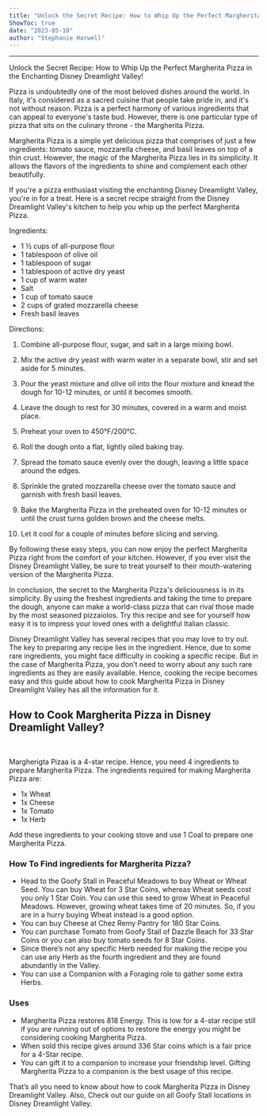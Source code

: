 ```yaml
---
title: "Unlock the Secret Recipe: How to Whip Up the Perfect Margherita Pizza in the Enchanting Disney Dreamlight Valley!"
ShowToc: true 
date: "2023-05-10"
author: "Stephanie Harwell"
---
```

*****
Unlock the Secret Recipe: How to Whip Up the Perfect Margherita Pizza in the Enchanting Disney Dreamlight Valley!

Pizza is undoubtedly one of the most beloved dishes around the world. In Italy, it's considered as a sacred cuisine that people take pride in, and it's not without reason. Pizza is a perfect harmony of various ingredients that can appeal to everyone's taste bud. However, there is one particular type of pizza that sits on the culinary throne - the Margherita Pizza.

Margherita Pizza is a simple yet delicious pizza that comprises of just a few ingredients: tomato sauce, mozzarella cheese, and basil leaves on top of a thin crust. However, the magic of the Margherita Pizza lies in its simplicity. It allows the flavors of the ingredients to shine and complement each other beautifully.

If you're a pizza enthusiast visiting the enchanting Disney Dreamlight Valley, you're in for a treat. Here is a secret recipe straight from the Disney Dreamlight Valley's kitchen to help you whip up the perfect Margherita Pizza.

Ingredients:

- 1 ½ cups of all-purpose flour
- 1 tablespoon of olive oil
- 1 tablespoon of sugar
- 1 tablespoon of active dry yeast
- 1 cup of warm water
- Salt
- 1 cup of tomato sauce
- 2 cups of grated mozzarella cheese
- Fresh basil leaves

Directions:

1. Combine all-purpose flour, sugar, and salt in a large mixing bowl.

2. Mix the active dry yeast with warm water in a separate bowl, stir and set aside for 5 minutes.

3. Pour the yeast mixture and olive oil into the flour mixture and knead the dough for 10-12 minutes, or until it becomes smooth.

4. Leave the dough to rest for 30 minutes, covered in a warm and moist place.

5. Preheat your oven to 450°F/200°C.

6. Roll the dough onto a flat, lightly oiled baking tray.

7. Spread the tomato sauce evenly over the dough, leaving a little space around the edges.

8. Sprinkle the grated mozzarella cheese over the tomato sauce and garnish with fresh basil leaves.

9. Bake the Margherita Pizza in the preheated oven for 10-12 minutes or until the crust turns golden brown and the cheese melts.

10. Let it cool for a couple of minutes before slicing and serving.

By following these easy steps, you can now enjoy the perfect Margherita Pizza right from the comfort of your kitchen. However, if you ever visit the Disney Dreamlight Valley, be sure to treat yourself to their mouth-watering version of the Margherita Pizza.

In conclusion, the secret to the Margherita Pizza's deliciousness is in its simplicity. By using the freshest ingredients and taking the time to prepare the dough, anyone can make a world-class pizza that can rival those made by the most seasoned pizzaiolos. Try this recipe and see for yourself how easy it is to impress your loved ones with a delightful Italian classic.


Disney Dreamlight Valley has several recipes that you may love to try out. The key to preparing any recipe lies in the ingredient. Hence, due to some rare ingredients, you might face difficulty in cooking a specific recipe. But in the case of Margherita Pizza, you don’t need to worry about any such rare ingredients as they are easily available. Hence, cooking the recipe becomes easy and this guide about how to cook Margherita Pizza in Disney Dreamlight Valley has all the information for it.
 
## How to Cook Margherita Pizza in Disney Dreamlight Valley?
 

 
 
 
Margherigta Pizaa is a 4-star recipe. Hence, you need 4 ingredients to prepare Margherita Pizza. The ingredients required for making Margherita Pizza are:
 
- 1x Wheat
 - 1x Cheese
 - 1x Tomato
 - 1x Herb

 
Add these ingredients to your cooking stove and use 1 Coal to prepare one Margherita Pizza.
 
### How To Find ingredients for Margherita Pizza?
 
- Head to the Goofy Stall in Peaceful Meadows to buy Wheat or Wheat Seed. You can buy Wheat for 3 Star Coins, whereas Wheat seeds cost you only 1 Star Coin. You can use this seed to grow Wheat in Peaceful Meadows. However, growing wheat takes time of 20 minutes. So, if you are in a hurry buying Wheat instead is a good option.
 - You can buy Cheese at Chez Remy Pantry for 180 Star Coins.
 - You can purchase Tomato from Goofy Stall of Dazzle Beach for 33 Star Coins or you can also buy tomato seeds for 8 Star Coins.
 - Since there’s not any specific Herb needed for making the recipe you can use any Herb as the fourth ingredient and they are found abundantly in the Valley.
 - You can use a Companion with a Foraging role to gather some extra Herbs.

 
### Uses
 
- Margherita Pizza restores 818 Energy. This is low for a 4-star recipe still if you are running out of options to restore the energy you might be considering cooking Margherita Pizza.
 - When sold this recipe gives around 336 Star coins which is a fair price for a 4-Star recipe.
 - You can gift it to a companion to increase your friendship level. Gifting Margherita Pizza to a companion is the best usage of this recipe.

 
That’s all you need to know about how to cook Margherita Pizza in Disney Dreamlight Valley. Also, Check out our guide on all Goofy Stall locations in Disney Dreamlight Valley.




